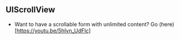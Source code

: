 ## UIScrollView

- Want to have a scrollable form with unlimited content? Go (here)[https://youtu.be/5hIyn_UdFIc]
